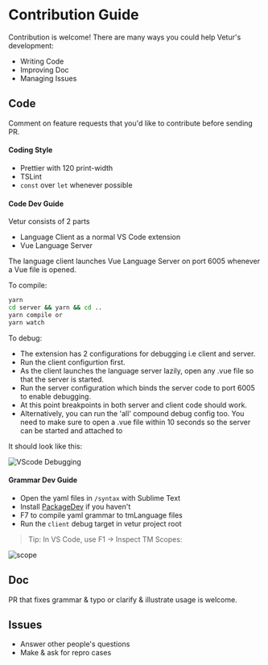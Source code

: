 # Contribution Guide

Contribution is welcome! There are many ways you could help Vetur's development:

- Writing Code
- Improving Doc
- Managing Issues

## Code

Comment on feature requests that you'd like to contribute before sending PR.

#### Coding Style

- Prettier with 120 print-width
- TSLint
- `const` over `let` whenever possible

#### Code Dev Guide

Vetur consists of 2 parts
- Language Client as a normal VS Code extension
- Vue Language Server

The language client launches Vue Language Server on port 6005 whenever a Vue file is opened.

To compile:

```bash
yarn
cd server && yarn && cd ..
yarn compile or
yarn watch
```

To debug:

- The extension has 2 configurations for debugging i.e client and server. 
- Run the client configurtion first. 
- As the client launches the language server lazily, open any .vue file so that the server is started. 
- Run the server configuration which binds the server code to port 6005 to enable debugging.
- At this point breakpoints in both server and client code should work. 
- Alternatively, you can run the 'all' compound debug config too. You need to make sure to open a .vue file within 10 seconds so the server can be started and attached to

It should look like this:

![VScode Debugging](https://vuejs.github.io/vetur/images/debug.png)

#### Grammar Dev Guide

- Open the yaml files in `/syntax` with Sublime Text
- Install [PackageDev](https://github.com/SublimeText/PackageDev) if you haven't
- F7 to compile yaml grammar to tmLanguage files
- Run the `client` debug target in vetur project root

> Tip: In VS Code, use F1 -> Inspect TM Scopes:

![scope](https://github.com/vuejs/vetur/blob/master/asset/scope.png)

## Doc

PR that fixes grammar & typo or clarify & illustrate usage is welcome.

## Issues

- Answer other people's questions
- Make & ask for repro cases